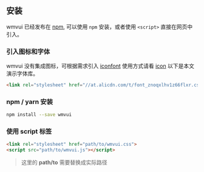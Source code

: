 ## 安装

wmvui 已经发布在 [npm](https://www.npmjs.com/package/wmvui), 可以使用 `npm`  安装，或者使用 `<script>` 直接在网页中引入。

### 引入图标和字体

wmvui 没有集成图标，可根据需求引入 [iconfont](http://www.iconfont.cn) 使用方式请看 [icon](/#/icon) 以下是本文演示字体库。

```html
<link rel="stylesheet" href="//at.alicdn.com/t/font_znoqxlhv1z66flxr.css">
```

### npm / yarn 安装

```bash
npm install --save wmvui

```

### 使用 script 标签


```html
<link rel="stylesheet" href="path/to/wmvui.css">
<script src="path/to/wmvui.js"></script>
```

> 这里的 **path/to** 需要替换成实际路径
